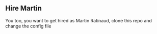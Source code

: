 ## Hire Martin

You too, you want to get hired as Martin Ratinaud, clone this repo and change the config file

